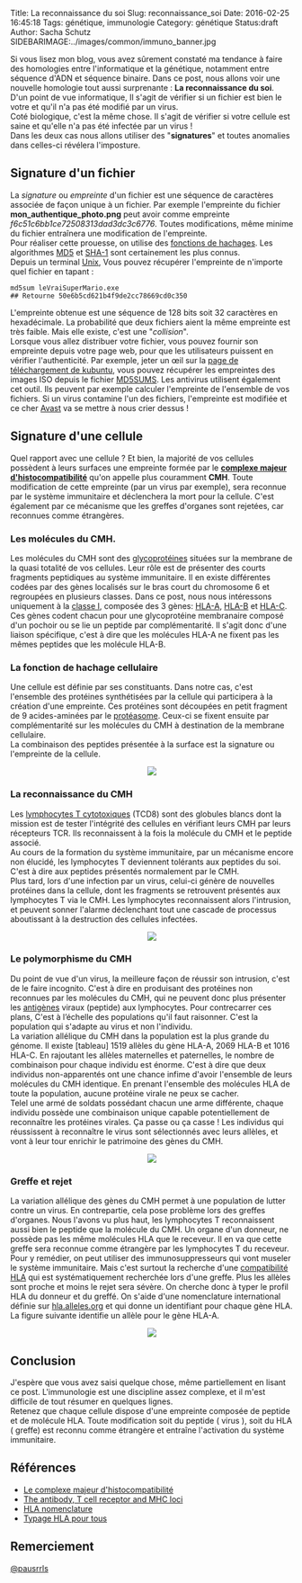 Title: La reconnaissance du soi
Slug: reconnaissance_soi
Date: 2016-02-25 16:45:18
Tags: génétique, immunologie
Category: génétique
Status:draft
Author: Sacha Schutz
SIDEBARIMAGE:../images/common/immuno_banner.jpg

Si vous lisez mon blog, vous avez sûrement constaté ma tendance à faire des homologies entre l'informatique et la génétique, notamment entre séquence d'ADN et séquence binaire. Dans ce post, nous allons voir une nouvelle homologie tout aussi surprenante : **La reconnaissance du soi**.   
D'un point de vue informatique, Il s'agit de vérifier si un fichier est bien le votre et qu'il n'a pas été modifié par un virus.   
Coté biologique, c'est la même chose. Il s'agit de vérifier si votre cellule est saine et qu'elle n'a pas été infectée par un virus !  
Dans les deux cas nous allons utiliser des "**signatures**" et toutes anomalies dans celles-ci révélera l'imposture.   

## Signature d'un fichier
La *signature* ou *empreinte* d'un fichier est une séquence de caractères associée de façon unique à un fichier. Par exemple l'empreinte du fichier **mon_authentique_photo.png** peut avoir comme empreinte *f6c51c6bb1ce72508313dad3dc3c6776*. Toutes modifications, même minime du fichier entraînera une modification de l'empreinte.   
Pour réaliser cette prouesse, on utilise des [fonctions de hachages](https://fr.wikipedia.org/wiki/Fonction_de_hachage). Les algorithmes [MD5](https://fr.wikipedia.org/wiki/MD5) et [SHA-1](https://fr.wikipedia.org/wiki/SHA-1) sont certainement les plus connus.    
Depuis un terminal [Unix](https://fr.wikipedia.org/wiki/Unix), Vous pouvez récupérer l'empreinte de n'importe quel fichier en tapant : 

    md5sum leVraiSuperMario.exe   
    ## Retourne 50e6b5cd621b4f9de2cc78669cd0c350

L'empreinte obtenue est une séquence de 128 bits soit 32 caractères en hexadécimale. La probabilité que deux fichiers aient la même empreinte est très faible. Mais elle existe, c'est une "*collision*".    
Lorsque vous allez distribuer votre fichier, vous pouvez fournir son empreinte depuis votre page web, pour que les utilisateurs puissent en vérifier  l'authenticité. Par exemple, jeter un œil sur la [page de téléchargement de kubuntu](http://cdimage.ubuntu.com/kubuntu/releases/wily/release/), vous pouvez récupérer les empreintes des images ISO depuis le fichier [MD5SUMS](http://cdimage.ubuntu.com/kubuntu/releases/wily/release/MD5SUMS). 
Les antivirus utilisent également cet outil. Ils peuvent par exemple calculer l'empreinte de l'ensemble de vos fichiers. Si un virus contamine l'un des fichiers, l'empreinte est modifiée et ce cher [Avast](https://fr.wikipedia.org/wiki/Avast!) va se mettre à nous crier dessus !


## Signature d'une cellule 
Quel rapport avec une cellule ? Et bien, la majorité de vos cellules possèdent à leurs surfaces une empreinte formée par le **[complexe majeur d'histocompatibilité](https://fr.wikipedia.org/wiki/Complexe_majeur_d'histocompatibilit%C3%A9)** qu'on appelle plus couramment **CMH**. Toute modification de cette empreinte (par un virus par exemple), sera reconnue par le système immunitaire et déclenchera la mort pour la cellule. C'est également par ce mécanisme que les greffes d'organes sont rejetées, car reconnues comme étrangères. 

### Les molécules du CMH. 
Les molécules du CMH sont des [glycoprotéines](https://fr.wikipedia.org/wiki/Glycoprot%C3%A9ine) situées sur la membrane de la quasi totalité de vos cellules. Leur rôle est de présenter des courts fragments peptidiques au système immunitaire. Il en existe différentes codées par des gènes localisés sur le bras court du chromosome 6 et regroupées en plusieurs classes. Dans ce post, nous nous intéressons uniquement à la [classe I](https://fr.wikipedia.org/wiki/Complexe_majeur_d'histocompatibilit%C3%A9#CMH_de_classe_I), composée des 3 gènes: [HLA-A](http://www.ensembl.org/Homo_sapiens/Gene/Summary?db=core;g=ENSG00000206503;r=6:29941260-29945884), [HLA-B](http://www.ensembl.org/Homo_sapiens/Gene/Summary?db=core;g=ENSG00000234745;r=6:31353872-31357188) et [HLA-C](http://www.ensembl.org/Homo_sapiens/Gene/Summary?db=core;g=ENSG00000204525;r=6:31268749-31272130).  
Ces gènes codent chacun pour une glycoprotéine membranaire composé d'un pochoir ou se lie un peptide par complémentarité. Il s'agit donc d'une liaison spécifique, c'est à dire que les molécules HLA-A ne fixent pas les mêmes peptides que les molécule HLA-B. 

### La fonction de hachage cellulaire 
Une cellule est définie par ses constituants. Dans notre cas, c'est l'ensemble des protéines synthétisées par la cellule qui participera à la création d'une empreinte. Ces protéines sont découpées en petit fragment de 9 acides-aminées par le [protéasome](https://fr.wikipedia.org/wiki/Prot%C3%A9asome). Ceux-ci se fixent ensuite par complémentarité sur les molécules du CMH à destination de la membrane cellulaire.    
La combinaison des peptides présentée à la surface est la signature ou l'empreinte de la cellule.  

<p align="center">
    <img src="../images/post14/cell_hla.png">
</p>

### La reconnaissance du CMH
Les [lymphocytes T cytotoxiques](https://fr.wikipedia.org/wiki/Lymphocyte_T_cytotoxique) (TCD8) sont des globules blancs dont la mission est de tester l'intégrité des cellules en vérifiant leurs CMH par leurs récepteurs TCR. Ils reconnaissent à la fois la molécule du CMH et le peptide associé.   
Au cours de la formation du système immunitaire, par un mécanisme encore non élucidé, les lymphocytes T deviennent tolérants aux peptides du soi. C'est à dire aux peptides présentés normalement par le CMH.   
Plus tard, lors d'une infection par un virus, celui-ci génère de nouvelles protéines dans la cellule, dont les fragments se retrouvent présentés aux lymphocytes T via le CMH. Les lymphocytes reconnaissent alors l'intrusion, et peuvent sonner l'alarme déclenchant tout une cascade de processus aboutissant à la destruction des cellules infectées.   


<p align="center">
    <img src="../images/post14/lymphoT.png">
</p>


### Le polymorphisme du CMH 
Du point de vue d'un virus, la meilleure façon de réussir son intrusion, c'est de le faire incognito. C'est à dire en produisant des protéines non reconnues par les molécules du CMH, qui ne peuvent donc plus présenter les [antigènes](https://fr.wikipedia.org/wiki/Antig%C3%A8ne) viraux (peptide) aux lymphocytes. Pour contrecarrer ces plans, C'est à l’échelle des populations qu'il faut raisonner. C'est la population qui s'adapte au virus et non l'individu.   
La variation allélique du CMH dans la population est la plus grande du génome. Il existe [tableau] 1519 allèles du gène HLA-A, 2069 HLA-B et 1016 HLA-C. En rajoutant les allèles maternelles et paternelles, le nombre de combinaison pour chaque individu est énorme. C'est à dire que deux individus non-apparentés ont une chance infime d'avoir l'ensemble de leurs molécules du CMH identique. En prenant l'ensemble des molécules HLA de toute la population, aucune protéine virale ne peux se cacher.    
Telel une armé de soldats possédant chacun une arme différente, chaque individu possède une combinaison unique capable potentiellement de reconnaître les protéines virales. Ça passe ou ça casse ! Les individus qui réussissent à reconnaître le virus sont sélectionnés avec leurs allèles, et vont à leur tour enrichir le patrimoine des gènes du CMH.  

<p align="center">
    <img src="../images/post14/frequence.jpg">
</p>

### Greffe et rejet 
La variation allélique des gènes du CMH permet à une population de lutter contre un virus. En contrepartie, cela pose problème lors des greffes d'organes. Nous l'avons vu plus haut, les lymphocytes T reconnaissent aussi bien le peptide que la molécule du CMH. Un organe d'un donneur, ne possède pas les même molécules HLA que le receveur. Il en va que cette greffe sera reconnue comme étrangère par les lymphocytes T du receveur. Pour y remédier, on peut utiliser des immunosuppresseurs qui vont museler le système immunitaire. Mais c'est surtout la recherche d'une [compatibilité HLA](http://biblio.hmr.qc.ca/ciup/Publications_pdf/T/typage_hla_onc011.pdf) qui est systématiquement recherchée lors d'une greffe. Plus les allèles sont proche et moins le rejet sera sévère. On cherche donc à typer le profil HLA du donneur et du greffé. On s'aide d'une nomenclature international définie sur [hla.alleles.org](http://hla.alleles.org/) et qui donne un identifiant pour chaque gène HLA. La figure suivante identifie un allèle pour le gène HLA-A. 

<p align="center">
    <img src="../images/post14/nomenclature.png">
</p>

## Conclusion 
J'espère que vous avez saisi quelque chose, même partiellement en lisant ce post. L'immunologie est une discipline assez complexe, et il m'est difficile de tout résumer en quelques lignes.   
Retenez que chaque cellule dispose d'une empreinte composée de peptide et de molécule HLA. Toute modification soit du peptide ( virus ), soit du HLA ( greffe) est reconnu comme étrangère et entraîne l'activation du système immunitaire.   

## Références 
* [Le complexe majeur d'histocompatibilité](http://www.assim.refer.org/raisil/raisil/L02_files/page82-4.-complexe-majeur-d0027histocompatibilite.pdf)
* [The antibody, T cell receptor and MHC loci](http://nfs.unipv.it/nfs/minf/dispense/immunology/lectures/files/loci_abs_tcr_mhc.html
)
* [HLA nomenclature](http://hla.alleles.org/)
* [Typage HLA pour tous](http://biblio.hmr.qc.ca/ciup/Publications_pdf/T/typage_hla_onc011.pdf)


## Remerciement 
[@pausrrls](https://github.com/pausrrls)


